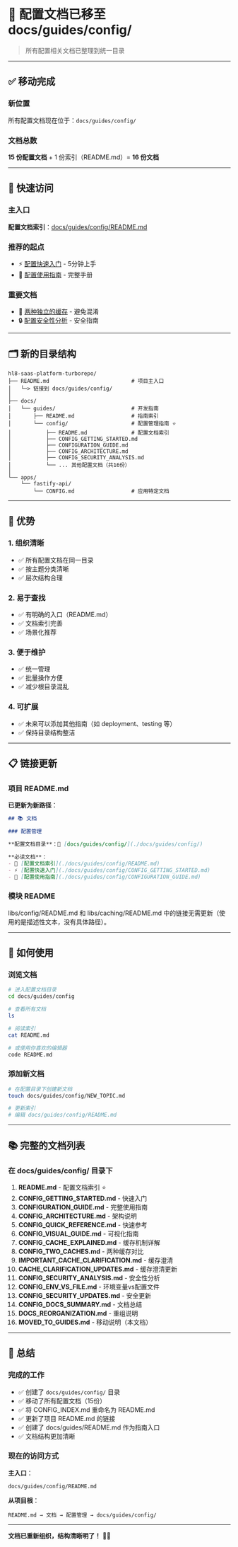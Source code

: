 # 📁 配置文档已移至 docs/guides/config/

> 所有配置相关文档已整理到统一目录

---

## ✅ 移动完成

### 新位置

所有配置文档现在位于：`docs/guides/config/`

### 文档总数

**15 份配置文档** + 1 份索引（README.md）= **16 份文档**

---

## 📍 快速访问

### 主入口

**配置文档索引**：[docs/guides/config/README.md](./README.md)

### 推荐的起点

- ⚡ [配置快速入门](./CONFIG_GETTING_STARTED.md) - 5分钟上手
- 📘 [配置使用指南](./CONFIGURATION_GUIDE.md) - 完整手册

### 重要文档

- 🚨 [两种独立的缓存](./IMPORTANT_CACHE_CLARIFICATION.md) - 避免混淆
- 🔒 [配置安全性分析](./CONFIG_SECURITY_ANALYSIS.md) - 安全指南

---

## 🗂️ 新的目录结构

```
hl8-saas-platform-turborepo/
├── README.md                          # 项目主入口
│   └─> 链接到 docs/guides/config/
│
├── docs/
│   └── guides/                        # 开发指南
│       ├── README.md                  # 指南索引
│       └── config/                    # 配置管理指南 ⭐
│           ├── README.md              # 配置文档索引
│           ├── CONFIG_GETTING_STARTED.md
│           ├── CONFIGURATION_GUIDE.md
│           ├── CONFIG_ARCHITECTURE.md
│           ├── CONFIG_SECURITY_ANALYSIS.md
│           └── ... 其他配置文档（共16份）
│
└── apps/
    └── fastify-api/
        └── CONFIG.md                  # 应用特定文档
```

---

## 🎯 优势

### 1. 组织清晰

- ✅ 所有配置文档在同一目录
- ✅ 按主题分类清晰
- ✅ 层次结构合理

### 2. 易于查找

- ✅ 有明确的入口（README.md）
- ✅ 文档索引完善
- ✅ 场景化推荐

### 3. 便于维护

- ✅ 统一管理
- ✅ 批量操作方便
- ✅ 减少根目录混乱

### 4. 可扩展

- ✅ 未来可以添加其他指南（如 deployment、testing 等）
- ✅ 保持目录结构整洁

---

## 📋 链接更新

### 项目 README.md

**已更新为新路径**：

```markdown
## 📚 文档

### 配置管理

**配置文档目录**：📁 [docs/guides/config/](./docs/guides/config/)

**必读文档**：
- 📖 [配置文档索引](./docs/guides/config/README.md)
- ⚡ [配置快速入门](./docs/guides/config/CONFIG_GETTING_STARTED.md)
- 📘 [配置使用指南](./docs/guides/config/CONFIGURATION_GUIDE.md)
```

### 模块 README

libs/config/README.md 和 libs/caching/README.md 中的链接无需更新（使用的是描述性文本，没有具体路径）。

---

## 🚀 如何使用

### 浏览文档

```bash
# 进入配置文档目录
cd docs/guides/config

# 查看所有文档
ls

# 阅读索引
cat README.md

# 或使用你喜欢的编辑器
code README.md
```

### 添加新文档

```bash
# 在配置目录下创建新文档
touch docs/guides/config/NEW_TOPIC.md

# 更新索引
# 编辑 docs/guides/config/README.md
```

---

## 📚 完整的文档列表

### 在 docs/guides/config/ 目录下

1. **README.md** - 配置文档索引 ⭐
2. **CONFIG_GETTING_STARTED.md** - 快速入门
3. **CONFIGURATION_GUIDE.md** - 完整使用指南
4. **CONFIG_ARCHITECTURE.md** - 架构说明
5. **CONFIG_QUICK_REFERENCE.md** - 快速参考
6. **CONFIG_VISUAL_GUIDE.md** - 可视化指南
7. **CONFIG_CACHE_EXPLAINED.md** - 缓存机制详解
8. **CONFIG_TWO_CACHES.md** - 两种缓存对比
9. **IMPORTANT_CACHE_CLARIFICATION.md** - 缓存澄清
10. **CACHE_CLARIFICATION_UPDATES.md** - 缓存澄清更新
11. **CONFIG_SECURITY_ANALYSIS.md** - 安全性分析
12. **CONFIG_ENV_VS_FILE.md** - 环境变量vs配置文件
13. **CONFIG_SECURITY_UPDATES.md** - 安全更新
14. **CONFIG_DOCS_SUMMARY.md** - 文档总结
15. **DOCS_REORGANIZATION.md** - 重组说明
16. **MOVED_TO_GUIDES.md** - 移动说明（本文档）

---

## 🎉 总结

### 完成的工作

- ✅ 创建了 `docs/guides/config/` 目录
- ✅ 移动了所有配置文档（15份）
- ✅ 将 CONFIG_INDEX.md 重命名为 README.md
- ✅ 更新了项目 README.md 的链接
- ✅ 创建了 docs/guides/README.md 作为指南入口
- ✅ 文档结构更加清晰

### 现在的访问方式

**主入口**：

```
docs/guides/config/README.md
```

**从项目根**：

```
README.md → 文档 → 配置管理 → docs/guides/config/
```

---

**文档已重新组织，结构清晰明了！** 📁✨
